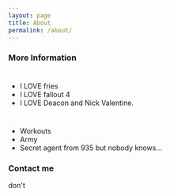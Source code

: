 ```yaml
---
layout: page
title: About
permalink: /about/
---
```



### More Information

#

* I LOVE fries
* I LOVE fallout 4
* I LOVE Deacon and Nick Valentine.

#

* Workouts
* Army
* Secret agent from 935 but nobody knows...
### Contact me

don't
